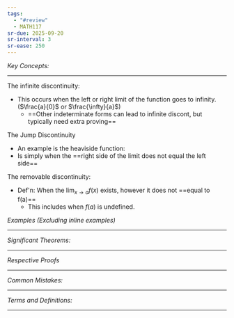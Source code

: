 ```yaml
---
tags:
  - "#review"
  - MATH117
sr-due: 2025-09-20
sr-interval: 3
sr-ease: 250
---
```

*Key Concepts:*
___

The infinite discontinuity:
- This occurs when the left or right limit of the function goes to infinity. ($\frac{a}{0}$ or $\frac{\infty}{a}$)
	- ==Other indeterminate forms can lead to infinite discont, but typically need extra proving==

The Jump Discontinuity 
- An example is the heaviside function:
- Is simply when the ==right side of the limit does not equal the left side==

The removable discontinuity:
- Def'n: When the $\displaystyle \lim_{x \to a} f(x)$ exists, however it does not ==equal to f(a)==
	- This includes when $f(a)$ is undefined.



*Examples (Excluding inline examples)* 
___

*Significant Theorems:*
___

*Respective Proofs*
___

*Common Mistakes:*
___

*Terms and Definitions:*
___

